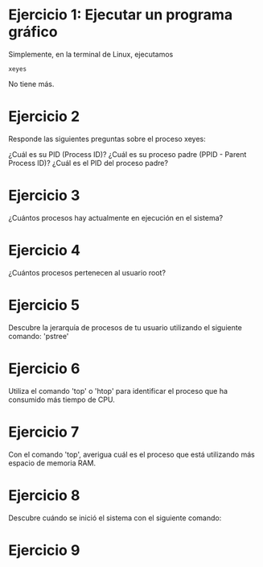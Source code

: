 # Ejercicio 1: Ejecutar un programa gráfico

Simplemente, en la terminal de Linux, ejecutamos 
~~~
xeyes
~~~
No tiene más. 

# Ejercicio 2

Responde las siguientes preguntas sobre el proceso xeyes:

¿Cuál es su PID (Process ID)?
¿Cuál es su proceso padre (PPID - Parent Process ID)?
¿Cuál es el PID del proceso padre?

# Ejercicio 3

¿Cuántos procesos hay actualmente en ejecución en el sistema?

# Ejercicio 4

¿Cuántos procesos pertenecen al usuario root?

# Ejercicio 5 

Descubre la jerarquía de procesos de tu usuario utilizando el siguiente comando: 'pstree'

# Ejercicio 6

Utiliza el comando 'top' o 'htop' para identificar el proceso que ha consumido más tiempo de CPU.

# Ejercicio 7

Con el comando 'top', averigua cuál es el proceso que está utilizando más espacio de memoria RAM.

# Ejercicio 8

Descubre cuándo se inició el sistema con el siguiente comando:

# Ejercicio 9 

